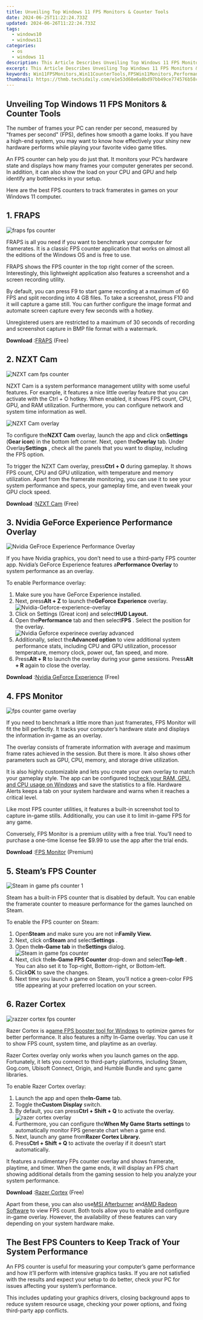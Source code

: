 ```yaml
---
title: Unveiling Top Windows 11 FPS Monitors & Counter Tools
date: 2024-06-25T11:22:24.733Z
updated: 2024-06-26T11:22:24.733Z
tags:
  - windows10
  - windows11
categories:
  - os
  - windows 11
description: This Article Describes Unveiling Top Windows 11 FPS Monitors & Counter Tools
excerpt: This Article Describes Unveiling Top Windows 11 FPS Monitors & Counter Tools
keywords: Win11FPSMonitors,Win11CounterTools,FPSWin11Monitors,PerformanceWin11,GamingWin11Tech,OptimalFPSWin11,MonitorCounterWin11
thumbnail: https://thmb.techidaily.com/e1e53d68e6a8bd97bb49ce774576b58cc661b7caf15fc6fdb1157408db40b882.jpg
---
```


## Unveiling Top Windows 11 FPS Monitors & Counter Tools

 The number of frames your PC can render per second, measured by "frames per second" (FPS), defines how smooth a game looks. If you have a high-end system, you may want to know how effectively your shiny new hardware performs while playing your favorite video game titles.

 An FPS counter can help you do just that. It monitors your PC’s hardware state and displays how many frames your computer generates per second. In addition, it can also show the load on your CPU and GPU and help identify any bottlenecks in your setup.

 Here are the best FPS counters to track framerates in games on your Windows 11 computer.

## 1\. FRAPS

![fraps fps counter](https://static1.makeuseofimages.com/wordpress/wp-content/uploads/2023/03/fraps-fps-counter.jpg)

 FRAPS is all you need if you want to benchmark your computer for framerates. It is a classic FPS counter application that works on almost all the editions of the Windows OS and is free to use.

 FRAPS shows the FPS counter in the top right corner of the screen. Interestingly, this lightweight application also features a screenshot and a screen recording utility.

 By default, you can press F9 to start game recording at a maximum of 60 FPS and split recording into 4 GB files. To take a screenshot, press F10 and it will capture a game still. You can further configure the image format and automate screen capture every few seconds with a hotkey.

 Unregistered users are restricted to a maximum of 30 seconds of recording and screenshot capture in BMP file format with a watermark.

**Download** :[FRAPS](https://fraps.com/) (Free)

## 2\. NZXT Cam

![NZXT cam fps counter](https://static1.makeuseofimages.com/wordpress/wp-content/uploads/2023/03/nzxt-cam-fps-counter.jpg)

 NZXT Cam is a system performance management utility with some useful features. For example, it features a nice little overlay feature that you can activate with the Ctrl + O hotkey. When enabled, it shows FPS count, CPU, GPU, and RAM utilization. Furthermore, you can configure network and system time information as well.

![NZXT Cam overlay](https://static1.makeuseofimages.com/wordpress/wp-content/uploads/2023/03/nzxt-cam-overlay.jpg)

 To configure the**NZXT Cam** overlay, launch the app and click on**Settings** (**Gear icon**) in the bottom left corner. Next, open the**Overlay** tab. Under Overlay**Settings** , check all the panels that you want to display, including the FPS option.

 To trigger the NZXT Cam overlay, press**Ctrl + O** during gameplay. It shows FPS count, CPU and GPU utilization, with temperature and memory utilization. Apart from the framerate monitoring, you can use it to see your system performance and specs, your gameplay time, and even tweak your GPU clock speed.

**Download** :[NZXT Cam](https://nzxt.com/software/cam) (Free)

## 3\. Nvidia GeForce Experience Performance Overlay

![Nvidia GeFroce Experience Performance Overlay](https://static1.makeuseofimages.com/wordpress/wp-content/uploads/2023/03/nvidia-gefroce-experience-performance-overlay.jpg)

 If you have Nvidia graphics, you don’t need to use a third-party FPS counter app. Nvidia’s GeForce Experience features a**Performance Overlay** to system performance as an overlay.

To enable Performance overlay:

1. Make sure you have GeForce Experience installed.
2. Next, press**Alt + Z** to launch the**GeForce Experience** overlay.  
![Nvidia-Geforce-experience-overlay](https://static1.makeuseofimages.com/wordpress/wp-content/uploads/2023/03/nvidia-geforce-experinece-overlay.jpg)
3. Click on Settings (Great icon) and select**HUD Layout.**
4. Open the**Performance** tab and then select**FPS** . Select the position for the overlay.  
![Nvidia Geforce experinece overlay advanced](https://static1.makeuseofimages.com/wordpress/wp-content/uploads/2023/03/nvidia-geforce-experinece-overlay-advanced.jpg)
5. Additionally, select the**Advanced option** to view additional system performance stats, including CPU and GPU utilization, processor temperature, memory clock, power out, fan speed, and more.
6. Press**Alt + R** to launch the overlay during your game sessions. Press**Alt + R** again to close the overlay.

**Download** :[Nvidia GeForce Experience](https://www.nvidia.com/en-in/geforce/geforce-experience/download/) (Free)

## 4\. FPS Monitor

![fps counter game overlay](https://static1.makeuseofimages.com/wordpress/wp-content/uploads/2023/03/fps-counter-game-overlay.jpg)

 If you need to benchmark a little more than just framerates, FPS Monitor will fit the bill perfectly. It tracks your computer’s hardware state and displays the information in-game as an overlay.

 The overlay consists of framerate information with average and maximum frame rates achieved in the session. But there is more. It also shows other parameters such as GPU, CPU, memory, and storage drive utilization.

 It is also highly customizable and lets you create your own overlay to match your gameplay style. The app can be configured to[check your RAM, GPU, and CPU usage on Windows](https://www.makeuseof.com/windows-11-check-ram-gpu-cpu-usage/) and save the statistics to a file. Hardware Alerts keeps a tab on your system hardware and warns when it reaches a critical level.

 Like most FPS counter utilities, it features a built-in screenshot tool to capture in-game stills. Additionally, you can use it to limit in-game FPS for any game.

 Conversely, FPS Monitor is a premium utility with a free trial. You’ll need to purchase a one-time license fee $9.99 to use the app after the trial ends.

**Download** :[FPS Monitor](https://fpsmon.com/en/) (Premium)

## 5\. Steam’s FPS Counter

![Steam in game pfs counter 1](https://static1.makeuseofimages.com/wordpress/wp-content/uploads/2023/03/steam-in-game-pfs-counter-1.jpg)

 Steam has a built-in FPS counter that is disabled by default. You can enable the framerate counter to measure performance for the games launched on Steam.

To enable the FPS counter on Steam:

1. Open**Steam** and make sure you are not in**Family View.**
2. Next, click on**Steam** and select**Settings** .
3. Open the**In-Game tab** in the**Settings** dialog.  
![Steam in game fps counter](https://static1.makeuseofimages.com/wordpress/wp-content/uploads/2023/03/steam-in-game-fps-counter.jpg)
4. Next, click the**In-Game FPS Counter** drop-down and select**Top-left** . You can also set it to Top-right, Bottom-right, or Bottom-left.
5. Click**OK** to save the changes.
6. Next time you launch a game on Steam, you’ll notice a green-color FPS title appearing at your preferred location on your screen.

## 6\. Razer Cortex

![razzer cortex fps counter](https://static1.makeuseofimages.com/wordpress/wp-content/uploads/2023/03/razzer-cortext-fps-counter.jpg)

 Razer Cortex is a[game FPS booster tool for Windows](https://www.makeuseof.com/best-fps-boosters-windows-10/) to optimize games for better performance. It also features a nifty In-Game overlay. You can use it to show FPS count, system time, and playtime as an overlay.

 Razer Cortex overlay only works when you launch games on the app. Fortunately, it lets you connect to third-party platforms, including Steam, Gog.com, Ubisoft Connect, Origin, and Humble Bundle and sync game libraries.

To enable Razer Cortex overlay:

1. Launch the app and open the**In-Game** tab.
2. Toggle the**Custom Display** switch.
3. By default, you can press**Ctrl + Shift + Q** to activate the overlay.  
![razer cortex overlay](https://static1.makeuseofimages.com/wordpress/wp-content/uploads/2023/03/razer-cortext-overlay.jpg)
4. Furthermore, you can configure the**When My Game Starts settings** to automatically monitor FPS generate chart when a game end.
5. Next, launch any game from**Razer Cortex Library.**
6. Press**Ctrl + Shift + Q** to activate the overlay if it doesn’t start automatically.

 It features a rudimentary FPs counter overlay and shows framerate, playtime, and timer. When the game ends, it will display an FPS chart showing additional details from the gaming session to help you analyze your system performance.

**Download** :[Razer Cortex](https://razer.a9yw.net/c/119570/642901/10229?subId1=UUmuoUeUpU2022369&subId2=emuo&u=https%3A%2F%2Fwww.razer.com%2Fcortex) (Free)

 Apart from these, you can also use[MSI Afterburner](https://www.msi.com/Landing/afterburner/graphics-cards) and[AMD Radeon Software](https://www.amd.com/en/technologies/software) to view FPS count. Both tools allow you to enable and configure in-game overlay. However, the availability of these features can vary depending on your system hardware make.

## The Best FPS Counters to Keep Track of Your System Performance

 An FPS counter is useful for measuring your computer’s game performance and how it’ll perform with intensive graphics tasks. If you are not satisfied with the results and expect your setup to do better, check your PC for issues affecting your system’s performance.

 This includes updating your graphics drivers, closing background apps to reduce system resource usage, checking your power options, and fixing third-party app conflicts.

<ins class="adsbygoogle"
     style="display:block"
     data-ad-format="autorelaxed"
     data-ad-client="ca-pub-7571918770474297"
     data-ad-slot="1223367746"></ins>



<ins class="adsbygoogle"
     style="display:block"
     data-ad-client="ca-pub-7571918770474297"
     data-ad-slot="8358498916"
     data-ad-format="auto"
     data-full-width-responsive="true"></ins>


